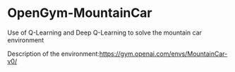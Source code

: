 # OpenGym-MountainCar
Use of Q-Learning and Deep Q-Learning to solve the mountain car environment

Description of the environment:https://gym.openai.com/envs/MountainCar-v0/
